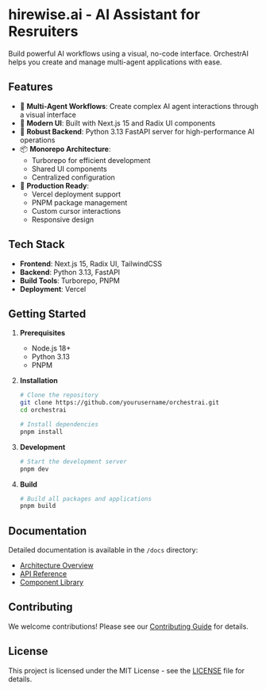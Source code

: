 # hirewise.ai - AI Assistant for Resruiters

Build powerful AI workflows using a visual, no-code interface. OrchestrAI helps you create and manage multi-agent applications with ease.

## Features

- 🤖 **Multi-Agent Workflows**: Create complex AI agent interactions through a visual interface
- 🎨 **Modern UI**: Built with Next.js 15 and Radix UI components
- 🔧 **Robust Backend**: Python 3.13 FastAPI server for high-performance AI operations
- 📦 **Monorepo Architecture**:
  - Turborepo for efficient development
  - Shared UI components
  - Centralized configuration
- 🚀 **Production Ready**:
  - Vercel deployment support
  - PNPM package management
  - Custom cursor interactions
  - Responsive design

## Tech Stack

- **Frontend**: Next.js 15, Radix UI, TailwindCSS
- **Backend**: Python 3.13, FastAPI
- **Build Tools**: Turborepo, PNPM
- **Deployment**: Vercel

## Getting Started

1. **Prerequisites**
   - Node.js 18+
   - Python 3.13
   - PNPM

2. **Installation**
   ```bash
   # Clone the repository
   git clone https://github.com/yourusername/orchestrai.git
   cd orchestrai

   # Install dependencies
   pnpm install
   ```

3. **Development**
   ```bash
   # Start the development server
   pnpm dev
   ```

4. **Build**
   ```bash
   # Build all packages and applications
   pnpm build
   ```

## Documentation

Detailed documentation is available in the `/docs` directory:
- [Architecture Overview](/docs/architecture.md)
- [API Reference](/docs/api.md)
- [Component Library](/docs/components.md)

## Contributing

We welcome contributions! Please see our [Contributing Guide](CONTRIBUTING.md) for details.

## License

This project is licensed under the MIT License - see the [LICENSE](LICENSE) file for details.

